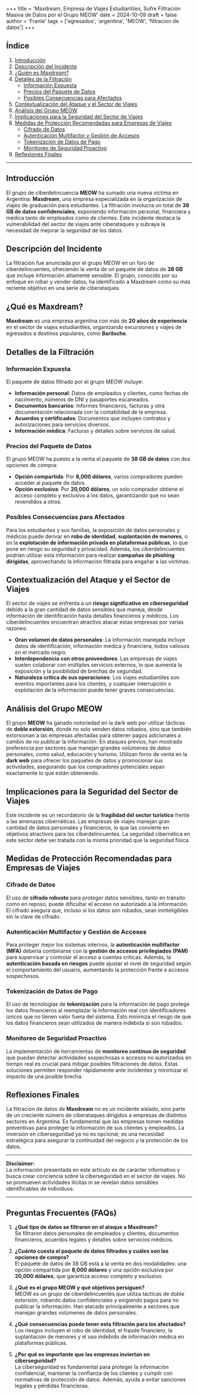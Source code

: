 +++
title = 'Maxdream, Empresa de Viajes Estudiantiles, Sufre Filtración Masiva de Datos por el Grupo MEOW'
date = 2024-10-09
draft = false
author = 'Franle'
tags = ['egresados', 'argentina', 'MEOW', 'filtracion de datos']
+++

## Índice
1. [Introducción](#introducción)
2. [Descripción del Incidente](#descripción-del-incidente)
3. [¿Quién es Maxdream?](#quién-es-maxdream)
4. [Detalles de la Filtración](#detalles-de-la-filtración)
   - [Información Expuesta](#información-expuesta)
   - [Precios del Paquete de Datos](#precios-del-paquete-de-datos)
   - [Posibles Consecuencias para Afectados](#posibles-consecuencias-para-afectados)
5. [Contextualización del Ataque y el Sector de Viajes](#contextualización-del-ataque-y-el-sector-de-viajes)
6. [Análisis del Grupo MEOW](#análisis-del-grupo-meow)
7. [Implicaciones para la Seguridad del Sector de Viajes](#implicaciones-para-la-seguridad-del-sector-de-viajes)
8. [Medidas de Protección Recomendadas para Empresas de Viajes](#medidas-de-protección-recomendadas-para-empresas-de-viajes)
   - [Cifrado de Datos](#cifrado-de-datos)
   - [Autenticación Multifactor y Gestión de Accesos](#autenticación-multifactor-y-gestión-de-accesos)
   - [Tokenización de Datos de Pago](#tokenización-de-datos-de-pago)
   - [Monitoreo de Seguridad Proactivo](#monitoreo-de-seguridad-proactivo)
9. [Reflexiones Finales](#reflexiones-finales)

---

## Introducción
El grupo de ciberdelincuencia **MEOW** ha sumado una nueva víctima en Argentina: **Maxdream**, una empresa especializada en la organización de viajes de graduación para estudiantes. La filtración involucra un total de **38 GB de datos confidenciales**, exponiendo información personal, financiera y médica tanto de empleados como de clientes. Este incidente destaca la vulnerabilidad del sector de viajes ante ciberataques y subraya la necesidad de mejorar la seguridad de los datos.

## Descripción del Incidente
La filtración fue anunciada por el grupo MEOW en un foro de ciberdelincuentes, ofreciendo la venta de un paquete de datos de **38 GB** que incluye información altamente sensible. El grupo, conocido por su enfoque en robar y vender datos, ha identificado a Maxdream como su más reciente objetivo en una serie de ciberataques.

## ¿Qué es Maxdream?
**Maxdream** es una empresa argentina con más de **20 años de experiencia** en el sector de viajes estudiantiles, organizando excursiones y viajes de egresados a destinos populares, como **Bariloche**.

## Detalles de la Filtración

### Información Expuesta
El paquete de datos filtrado por el grupo MEOW incluye:
- **Información personal**: Datos de empleados y clientes, como fechas de nacimiento, números de DNI y pasaportes escaneados.
- **Documentos bancarios**: Informes financieros, facturas y otra documentación relacionada con la contabilidad de la empresa.
- **Acuerdos y certificados**: Documentos que incluyen contratos y autorizaciones para servicios diversos.
- **Información médica**: Facturas y detalles sobre servicios de salud.

### Precios del Paquete de Datos
El grupo MEOW ha puesto a la venta el paquete de **38 GB de datos** con dos opciones de compra:
- **Opción compartida**: Por **8,000 dólares**, varios compradores pueden acceder al paquete de datos.
- **Opción exclusiva**: Por **20,000 dólares**, un solo comprador obtiene el acceso completo y exclusivo a los datos, garantizando que no sean revendidos a otros.

### Posibles Consecuencias para Afectados
Para los estudiantes y sus familias, la exposición de datos personales y médicos puede derivar en **robo de identidad**, **suplantación de menores**, o en la **explotación de información privada en plataformas públicas**, lo que pone en riesgo su seguridad y privacidad. Además, los ciberdelincuentes podrían utilizar esta información para realizar **campañas de phishing dirigidas**, aprovechando la información filtrada para engañar a las víctimas.

## Contextualización del Ataque y el Sector de Viajes
El sector de viajes se enfrenta a un **riesgo significativo en ciberseguridad** debido a la gran cantidad de datos sensibles que maneja, desde información de identificación hasta detalles financieros y médicos. Los ciberdelincuentes encuentran atractivo atacar estas empresas por varias razones:
- **Gran volumen de datos personales**: La información manejada incluye datos de identificación, información médica y financiera, todos valiosos en el mercado negro.
- **Interdependencia con otros proveedores**: Las empresas de viajes suelen colaborar con múltiples servicios externos, lo que aumenta la exposición y la posibilidad de brechas de seguridad.
- **Naturaleza crítica de sus operaciones**: Los viajes estudiantiles son eventos importantes para los clientes, y cualquier interrupción o explotación de la información puede tener graves consecuencias.

## Análisis del Grupo MEOW
El grupo **MEOW** ha ganado notoriedad en la dark web por utilizar tácticas de **doble extorsión**, donde no solo venden datos robados, sino que también extorsionan a las empresas afectadas para obtener pagos adicionales a cambio de no publicar la información. En ataques previos, han mostrado preferencia por sectores que manejan grandes volúmenes de datos personales, como salud, educación y turismo. Utilizan foros de venta en la **dark web** para ofrecer los paquetes de datos y promocionar sus actividades, asegurando que los compradores potenciales sepan exactamente lo que están obteniendo.

## Implicaciones para la Seguridad del Sector de Viajes
Este incidente es un recordatorio de la **fragilidad del sector turístico** frente a las amenazas cibernéticas. Las empresas de viajes manejan gran cantidad de datos personales y financieros, lo que las convierte en objetivos atractivos para los ciberdelincuentes. La seguridad cibernética en este sector debe ser tratada con la misma prioridad que la seguridad física.

## Medidas de Protección Recomendadas para Empresas de Viajes

### Cifrado de Datos
El uso de **cifrado robusto** para proteger datos sensibles, tanto en tránsito como en reposo, puede dificultar el acceso no autorizado a la información. El cifrado asegura que, incluso si los datos son robados, sean ininteligibles sin la clave de cifrado.

### Autenticación Multifactor y Gestión de Accesos
Para proteger mejor los sistemas internos, la **autenticación multifactor (MFA)** debería combinarse con la **gestión de accesos privilegiados (PAM)** para supervisar y controlar el acceso a cuentas críticas. Además, la **autenticación basada en riesgos** puede ajustar el nivel de seguridad según el comportamiento del usuario, aumentando la protección frente a accesos sospechosos.

### Tokenización de Datos de Pago
El uso de tecnologías de **tokenización** para la información de pago protege los datos financieros al reemplazar la información real con identificadores únicos que no tienen valor fuera del sistema. Esto minimiza el riesgo de que los datos financieros sean utilizados de manera indebida si son robados.

### Monitoreo de Seguridad Proactivo
La implementación de herramientas de **monitoreo continuo de seguridad** que puedan detectar actividades sospechosas o accesos no autorizados en tiempo real es crucial para mitigar posibles filtraciones de datos. Estas soluciones permiten responder rápidamente ante incidentes y minimizar el impacto de una posible brecha.

## Reflexiones Finales
La filtración de datos de **Maxdream** no es un incidente aislado, sino parte de un creciente número de ciberataques dirigidos a empresas de distintos sectores en Argentina. Es fundamental que las empresas tomen medidas preventivas para proteger la información de sus clientes y empleados. La inversión en ciberseguridad ya no es opcional; es una necesidad estratégica para asegurar la continuidad del negocio y la protección de los datos.

---

**Disclaimer:**  
La información presentada en este artículo es de carácter informativo y busca crear conciencia sobre la ciberseguridad en el sector de viajes. No se promueven actividades ilícitas ni se revelan datos sensibles identificables de individuos.

---

## Preguntas Frecuentes (FAQs)

1. **¿Qué tipo de datos se filtraron en el ataque a Maxdream?**  
   Se filtraron datos personales de empleados y clientes, documentos financieros, acuerdos legales y detalles sobre servicios médicos.

2. **¿Cuánto cuesta el paquete de datos filtrados y cuáles son las opciones de compra?**  
   El paquete de datos de 38 GB está a la venta en dos modalidades: una opción compartida por **8,000 dólares** y una opción exclusiva por **20,000 dólares**, que garantiza acceso completo y exclusivo.

3. **¿Qué es el grupo MEOW y qué objetivos persiguen?**  
   MEOW es un grupo de ciberdelincuentes que utiliza tácticas de doble extorsión, robando datos confidenciales y exigiendo pagos para no publicar la información. Han atacado principalmente a sectores que manejan grandes volúmenes de datos personales.

4. **¿Qué consecuencias puede tener esta filtración para los afectados?**  
   Los riesgos incluyen el robo de identidad, el fraude financiero, la suplantación de menores y el uso indebido de información médica en plataformas públicas.

5. **¿Por qué es importante que las empresas inviertan en ciberseguridad?**  
   La ciberseguridad es fundamental para proteger la información confidencial, mantener la confianza de los clientes y cumplir con normativas de protección de datos. Además, ayuda a evitar sanciones legales y pérdidas financieras.
